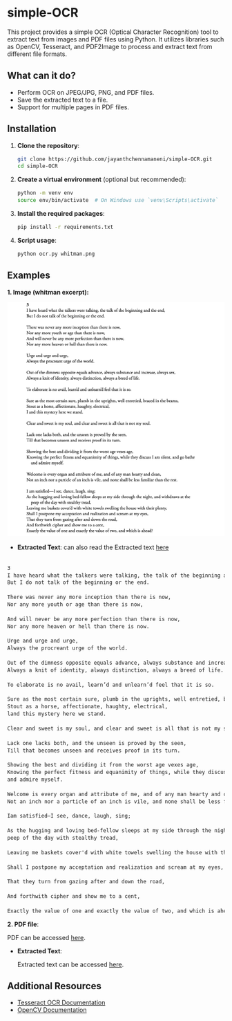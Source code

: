# simple-OCR

This project provides a simple OCR (Optical Character Recognition) tool to extract text from images and PDF files using Python. It utilizes libraries such as OpenCV, Tesseract, and PDF2Image to process and extract text from different file formats.

## What can it do?

- Perform OCR on JPEG/JPG, PNG, and PDF files.
- Save the extracted text to a file.
- Support for multiple pages in PDF files.

## Installation

1. **Clone the repository**:
   ```sh
   git clone https://github.com/jayanthchennamaneni/simple-OCR.git
   cd simple-OCR
   ```

2. **Create a virtual environment** (optional but recommended):
   ```sh
   python -m venv env
   source env/bin/activate  # On Windows use `venv\Scripts\activate`
   ```

3. **Install the required packages**:
   ```sh
   pip install -r requirements.txt
   ```
4. **Script usage**:
   ```sh
   python ocr.py whitman.png
   ```

## Examples

**1. Image (whitman excerpt):**

![Whitman Image](whitman.png)

- **Extracted Text**:
can also read the Extracted text [here](Extracted_texts/extracted_png.txt)

```txt

3
I have heard what the talkers were talking, the talk of the beginning and the end,
But I do not talk of the beginning or the end.

There was never any more inception than there is now,
Nor any more youth or age than there is now,

And will never be any more perfection than there is now,
Nor any more heaven or hell than there is now.

Urge and urge and urge,
Always the procreant urge of the world.

Out of the dimness opposite equals advance, always substance and increase, always sex,
Always a knit of identity, always distinction, always a breed of life.

To elaborate is no avail, learn’d and unlearn’d feel that it is so.

Sure as the most certain sure, plumb in the uprights, well entretied, braced in the beams,
Stout as a horse, affectionate, haughty, electrical,
land this mystery here we stand.

Clear and sweet is my soul, and clear and sweet is all that is not my soul.

Lack one lacks both, and the unseen is proved by the seen,
Till that becomes unseen and receives proof in its turn.

Showing the best and dividing it from the worst age vexes age,
Knowing the perfect fitness and equanimity of things, while they discuss I am silent, and go bathe
and admire myself.

Welcome is every organ and attribute of me, and of any man hearty and clean,
Not an inch nor a particle of an inch is vile, and none shall be less familiar than the rest.

Iam satisfied—I see, dance, laugh, sing;

As the hugging and loving bed-fellow sleeps at my side through the night, and withdraws at the
peep of the day with stealthy tread,

Leaving me baskets cover'd with white towels swelling the house with their plenty,

Shall I postpone my acceptation and realization and scream at my eyes,

That they turn from gazing after and down the road,

And forthwith cipher and show me to a cent,

Exactly the value of one and exactly the value of two, and which is ahead?

```

**2. PDF file**:

   PDF can be accessed [here](dinner41.pdf).

- **Extracted Text**:

   Extracted text can be accessed [here](Extracted_texts/extracted_pdf.txt).


## Additional Resources

- [Tesseract OCR Documentation](https://tesseract-ocr.github.io/tessdoc/)
- [OpenCV Documentation](https://docs.opencv.org/4.x/)

